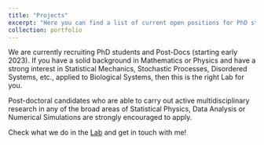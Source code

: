 ```yaml
---
title: "Projects"
excerpt: "Here you can find a list of current open positions for PhD students and Post-doctoral fellows."
collection: portfolio
---
```


We are currently recruiting PhD students and Post-Docs (starting early 2023). If you have a solid background in Mathematics or Physics and have a strong interest in Statistical Mechanics, Stochastic Processes, Disordered Systems, etc., applied to Biological Systems, then this is the right Lab for you.

Post-doctoral candidates who are able to carry out active multidisciplinary research in any of the broad areas of Statistical Physics, Data Analysis or Numerical Simulations are strongly encouraged to apply. 

Check what we do in the [Lab](https://www.liphlab.com/#research) and get in touch with me!

